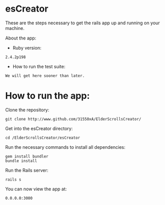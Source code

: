 # esCreator

These are the steps necessary to get the rails app up and running on your machine.

About the app:

* Ruby version:

```
2.4.2p198
```

* How to run the test suite:

```
We will get here sooner than later.
```

# How to run the app:

Clone the repository:

```
git clone http://www.github.com/31550xA/ElderScrollsCreator/
```
Get into the esCreator directory:

```
cd /ElderScrollsCreator/esCreator
```

Run the necessary commands to install all dependencies:

```
gem install bundler
bundle install
```

Run the Rails server:

```
rails s
```

You can now view the app at:

```
0.0.0.0:3000
```
